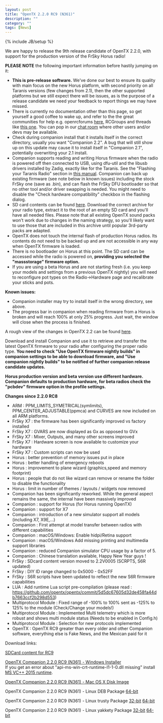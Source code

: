 ```yaml
---
layout: post
title: "OpenTX 2.2.0 RC9 (N361)"
description: ""
category: ""
tags: [News]
---
```

{% include JB/setup %}

We are happy to release the 9th release candidate of OpenTX 2.2.0, with support for the production version of the FrSky Horus radio!

**PLEASE NOTE** the following important information before hastily jumping on it:

- **This is pre-release software.** We've done our best to ensure its quality with main focus on the new Horus platform, with second priority on all Taranis versions (few changes from 2.1), then the other supported platforms but we still expect there will be issues, as is the purpose of a release candidate we need your feedback to report things we may have missed.
- There is currently no documentation other than this page, so get yourself a good coffee to wake up, and refer to the the great communities for help e.g. openrcforums [here](http://openrcforums.com/forum/viewtopic.php?f=45&t=9158), RCGroups and threads like [this one](http://www.rcgroups.com/forums/showthread.php?t=2727927). You can pop in our [chat room](http://opentx.rocket.chat) where other users and/or devs may be available.
- Check during companion install that it installs itself in the correct directory, usually you want "Companion 2.2". A bug that will still show up on this update may cause it to install itself in "Companion 2.1", potentially overwriting your 2.1 install.
- Companion supports reading and writing Horus firmware when the radio is powered off then connected to USB, using dfu-util and the libusb drivers installed by Zadig, exactly like for the Taranis. See the "Flashing your Taranis Radio" section in [this manual](https://opentx.gitbooks.io/opentx-taranis-manual/content/companion-introduction.html). Companion can back up existing firmware (see note below in known issues) including the stock FrSky one (save as .bin), and can flash the FrSky DFU bootloader so that no other tool and/or driver swapping is needed. You might need to disable the "Check hardware compatibility" checkbox in the flashing dialog.
- SD card contents can be found [here](http://downloads.open-tx.org/2.2/nightly/sdcard/). Download the correct archive for your radio type, extract it to the root of an empty SD card and you'll have all needed files. Please note that all existing OpenTX sound packs won't work due to changes in the naming strategy, so you'll likely want to use those that are included in this archive until popular 3rd-party packs are adapted.
- OpenTX does not touch the internal flash of production Horus radios. Its contents do not need to be backed up and are not accessible in any way when OpenTX firmware is loaded.
- There is no bootloader on Horus at this point. The SD card can be accessed while the radio is powered on, **providing you selected the "massstorage" firmware option.**
- If you are using a beta Horus and are not starting fresh (i.e. you keep your models and settings from a previous OpenTX nightly) you will need to reconfigure pot types on the Radio->Hardware page and recalibrate your sticks and pots.

**Known issues:**

- Companion installer may try to install itself in the wrong directory, see above.
- The progress bar in companion when reading firmware from a Horus is broken and will reach 100% at only 25% progress. Just wait, the window will close when the process is finished.

A rough view of the changes in OpenTX 2.2 can be found [here](https://github.com/opentx/opentx/issues?page=1&q=is%3Aissue+is%3Aclosed+milestone%3A%22OpenTX+2.2.0%22).

Download and install Companion and use it to retrieve and transfer the latest OpenTX firmware to your radio after configuring the proper radio type.
**You need to check "Use OpenTX firmware nightly builds" in companion settings to be able to download firmware, and "Use companion nightly builds" to be notified of further companion release candidate updates.**

**Horus production version and beta version use different hardware. Companion defaults to production hardware, for beta radios check the "pcbdev" firmware option in the profile settings.**

**Changes since 2.2.0 RC8**

- ARM : PPM_LIMITS_SYMETRICAL(symlimits), PPM_CENTER_ADJUSTABLE(ppmca) and CURVES are now included on all ARM platforms.
- FrSky X7 : the firmware has been significantly improved vs factory installed
- FrSky X7 : GVARS are now displayed as Gx as opposed to GVx
- FrSky X7 : Mixer, Outputs, and many other screens improved
- FrSky X7 : Hardware screen is now available to customize your hardware
- FrSky X7 : Custom scripts can now be used
- Horus : better prevention of memory issues put in place
- Horus : better handling of emergency reboots
- Horus : improvement to plane wizard (graphics,speed and memory footprint)
- Horus : people that do not like wizard can remove or rename the folder to disable the functionality
- Horus : limit in number of themes / layouts / widgets now removed
- Companion has been significantly reworked. While the general aspect remains the same, the internal have been massively improved
- Companion : support for Horus (for Horus running OpenTX)
- Companion : support for X7
- Companion : introduction of a new simulator support all models (including X7, X9E,...)
- Companion : First attempt at model transfer between radios with different capabilities
- Companion : macOS/Windows: Enable hidpi/Retina support
- Companion : macOS/Windows Add missing printing and multimedia support libraries
- Companion : reduced Companion simulator CPU usage by a factor of 5.
- Companion : Chinese translation available, Happy New Year guys !
- FrSky : SDcard content version moved to 2.2V0005 (SCRPTS, S6R updated)
- FrSky : DIY ID range changed to 0x5000 - 0x52FF
- FrSky : S6R scripts have been updated to reflect the new S6R firmware capabilities
- LUA : Add runtime Lua script pre-compilation (please read : https://github.com/opentx/opentx/commit/5d5dc67605d32de458fa44db7663ccf2b298d553)
- Multiprotocol Module : Fixed range of -100% to 100% sent as -125% to 125% to the module (Check/Change your models!)
- Multiprotocol Module : Implemented Multi telemetry which is more robust and shows multi module status (Needs to be enabled in Config.h)
- Multiprotocol Module : Selection for new protocols implemented
- OpenTX : OpenTX RC9 greater than every older and other Companion software, everything else is Fake News, and the Mexican paid for it


Download links:

[SDCard content for RC9](http://downloads.open-tx.org/2.2/nightly/sdcard/)

[OpenTX Companion 2.2.0 RC9 (N361) - Windows Installer](http://downloads.open-tx.org/2.2/nightly/companion/windows/companion-windows-2.2.0N361.exe)  
If you get an error about "api-ms-win-crt-runtime-I1-1-0.dll missing" install [MS VC++ 2015 runtime](https://www.microsoft.com/en-US/download/details.aspx?id=48145).

[OpenTX Companion 2.2.0 RC9 (N361) - Mac OS X Disk Image](http://downloads.open-tx.org/2.2/nightly/companion/macosx/opentx-companion-2.2.0N361.dmg)

OpenTX Companion 2.2.0 RC9 (N361) - Linux DEB Package [64-bit](http://downloads.open-tx.org/2.2/nightly/companion/linux/companion22_2.2.0N361_amd64.deb)

OpenTX Companion 2.2.0 RC9 (N361) - Linux trusty Package [32-bit](https://launchpad.net/~opentx-test/+archive/ubuntu/ppa/+files/opentx-companion22_2.2.0~N361~trusty_i386.deb) [64-bit](https://launchpad.net/~opentx-test/+archive/ubuntu/ppa/+files/opentx-companion22_2.2.0~N361~yakkety_amd64.deb)

OpenTX Companion 2.2.0 RC9 (N361) - Linux yakkety	Package [32-bit](https://launchpad.net/~opentx-test/+archive/ubuntu/ppa/+files/opentx-companion22_2.2.0~N361~yakkety_i386.deb) [64-bit](https://launchpad.net/~opentx-test/+archive/ubuntu/ppa/+files/opentx-companion22_2.2.0~N361~yakkety_amd64.deb)
